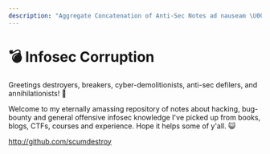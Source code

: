 ```yaml
---
description: "Aggregate Concatenation of Anti-Sec Notes ad nauseam \U0001F3F4                                                                            by Jann Moon \U0001F318"
---
```


# 💣 Infosec Corruption

Greetings destroyers, breakers, cyber-demolitionists, anti-sec defilers,  and annihilationists!  🙏

Welcome to my eternally amassing repository of notes about hacking, bug-bounty and general offensive infosec knowledge I've picked up from books, blogs, CTFs, courses and experience. Hope it helps some of y'all.  😺



http://github.com/scumdestroy

